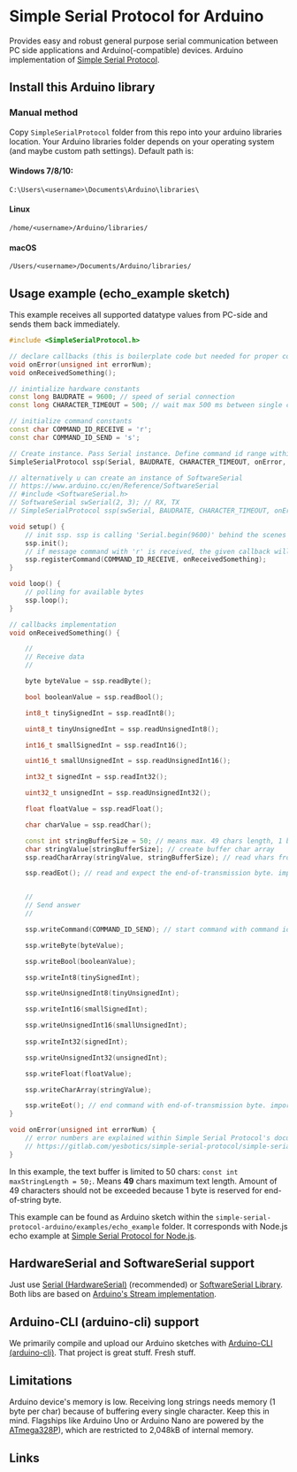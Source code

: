 # Simple Serial Protocol for Arduino
Provides easy and robust general purpose serial communication between PC side applications and 
Arduino(-compatible) devices. Arduino implementation of [Simple Serial Protocol].

## Install this Arduino library
### Manual method
Copy `SimpleSerialProtocol` folder from this repo into your arduino libraries location. 
Your Arduino libraries folder depends on your operating system (and maybe custom path settings). Default path is:
#### Windows 7/8/10:
`C:\Users\<username>\Documents\Arduino\libraries\`
#### Linux
`/home/<username>/Arduino/libraries/`
#### macOS
`/Users/<username>/Documents/Arduino/libraries/`

## Usage example (echo_example sketch)
This example receives all supported datatype values from PC-side and sends them back immediately. 

```c++
#include <SimpleSerialProtocol.h>

// declare callbacks (this is boilerplate code but needed for proper compilation of the sketch)
void onError(unsigned int errorNum);
void onReceivedSomething();

// inintialize hardware constants
const long BAUDRATE = 9600; // speed of serial connection
const long CHARACTER_TIMEOUT = 500; // wait max 500 ms between single chars to be received

// initialize command constants
const char COMMAND_ID_RECEIVE = 'r';
const char COMMAND_ID_SEND = 's';

// Create instance. Pass Serial instance. Define command id range within Simple Serial Protocol is listening (here: a - z)
SimpleSerialProtocol ssp(Serial, BAUDRATE, CHARACTER_TIMEOUT, onError, 'a', 'z');

// alternatively u can create an instance of SoftwareSerial
// https://www.arduino.cc/en/Reference/SoftwareSerial
// #include <SoftwareSerial.h>
// SoftwareSerial swSerial(2, 3); // RX, TX
// SimpleSerialProtocol ssp(swSerial, BAUDRATE, CHARACTER_TIMEOUT, onError, 'a', 'z');

void setup() {
    // init ssp. ssp is calling 'Serial.begin(9600)' behind the scenes
    ssp.init();
    // if message command with 'r' is received, the given callback will be called
    ssp.registerCommand(COMMAND_ID_RECEIVE, onReceivedSomething);
}

void loop() {
    // polling for available bytes
    ssp.loop();
}

// callbacks implementation
void onReceivedSomething() {

    //
    // Receive data
    //

    byte byteValue = ssp.readByte();

    bool booleanValue = ssp.readBool();

    int8_t tinySignedInt = ssp.readInt8();

    uint8_t tinyUnsignedInt = ssp.readUnsignedInt8();

    int16_t smallSignedInt = ssp.readInt16();

    uint16_t smallUnsignedInt = ssp.readUnsignedInt16();

    int32_t signedInt = ssp.readInt32();

    uint32_t unsignedInt = ssp.readUnsignedInt32();

    float floatValue = ssp.readFloat();

    char charValue = ssp.readChar();

    const int stringBufferSize = 50; // means max. 49 chars length, 1 byte is reserved for end of string byte
    char stringValue[stringBufferSize]; // create buffer char array
    ssp.readCharArray(stringValue, stringBufferSize); // read vhars from stream, fill buffer

    ssp.readEot(); // read and expect the end-of-transmission byte. important, don't forget!


    //
    // Send answer
    //

    ssp.writeCommand(COMMAND_ID_SEND); // start command with command id

    ssp.writeByte(byteValue);

    ssp.writeBool(booleanValue);

    ssp.writeInt8(tinySignedInt);

    ssp.writeUnsignedInt8(tinyUnsignedInt);

    ssp.writeInt16(smallSignedInt);

    ssp.writeUnsignedInt16(smallUnsignedInt);
    
    ssp.writeInt32(signedInt);

    ssp.writeUnsignedInt32(unsignedInt);

    ssp.writeFloat(floatValue);

    ssp.writeCharArray(stringValue);

    ssp.writeEot(); // end command with end-of-transmission byte. important, don't forget!
}

void onError(unsigned int errorNum) {
    // error numbers are explained within Simple Serial Protocol's documentation at:
    // https://gitlab.com/yesbotics/simple-serial-protocol/simple-serial-protocol-docs
}
```

In this example, the text buffer is limited to 50 chars: `const int maxStringLength = 50;`.
Means **49** chars maximum text length. 
Amount of 49 characters should not be exceeded because 
1 byte is reserved for end-of-string byte.

This example can be found as Arduino sketch within the `simple-serial-protocol-arduino/examples/echo_example` folder.
It corresponds with Node.js echo example at [Simple Serial Protocol for Node.js].

## HardwareSerial and SoftwareSerial support
Just use [Serial (HardwareSerial)] (recommended) or [SoftwareSerial Library].
Both libs are based on [Arduino's Stream implementation].

## Arduino-CLI (arduino-cli) support 
We primarily compile and upload our Arduino sketches with [Arduino-CLI (arduino-cli)].
That project is great stuff. Fresh stuff.

## Limitations
Arduino device's memory is low.
Receiving long strings needs memory (1 byte per char) because of buffering every single character. 
Keep this in mind.
Flagships like Arduino Uno or Arduino Nano are powered by the [ATmega328P]), 
which are restricted to 2,048kB of internal memory. 

## Links
[Simple Serial Protocol]:https://gitlab.com/yesbotics/simple-serial-protocol/simple-serial-protocol-docs
[Simple Serial Protocol for Node.js]:https://gitlab.com/yesbotics/simple-serial-protocol/simple-serial-protocol-node
[Serial (HardwareSerial)]:https://www.arduino.cc/reference/en/language/functions/communication/serial/
[SoftwareSerial Library]:https://www.arduino.cc/en/Reference/SoftwareSerial
[Arduino's Stream implementation]:https://www.arduino.cc/reference/en/language/functions/communication/stream/
[Arduino-CLI (arduino-cli)]:https://github.com/arduino/arduino-cli
[ATmega328P]:https://www.microchip.com/wwwproducts/en/ATmega328p
